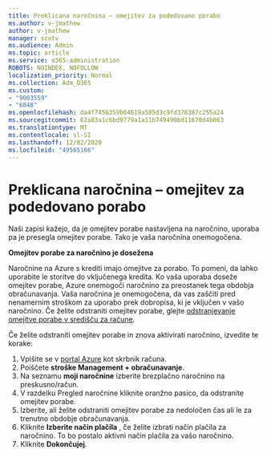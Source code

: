 ```yaml
---
title: Preklicana naročnina – omejitev za podedovano porabo
ms.author: v-jmathew
author: v-jmathew
manager: scotv
ms.audience: Admin
ms.topic: article
ms.service: o365-administration
ROBOTS: NOINDEX, NOFOLLOW
localization_priority: Normal
ms.collection: Adm_O365
ms.custom:
- "9003559"
- "6848"
ms.openlocfilehash: da4f7456359b04619a505d3c9fd378387c255a24
ms.sourcegitcommit: 62a83a1c6bd9779a1a11b749490bd11670d4b063
ms.translationtype: MT
ms.contentlocale: sl-SI
ms.lasthandoff: 12/02/2020
ms.locfileid: "49565166"
---
```

# <a name="subscription-cancelled---legacy---spending-limit"></a>Preklicana naročnina – omejitev za podedovano porabo

Naši zapisi kažejo, da je omejitev porabe nastavljena na naročnino, uporaba pa je presegla omejitev porabe. Tako je vaša naročnina onemogočena.

**Omejitev porabe za naročnino je dosežena**

Naročnine na Azure s krediti imajo omejitve za porabo. To pomeni, da lahko uporabite le storitve do vključenega kredita. Ko vaša uporaba doseže omejitev porabe, Azure onemogoči naročnino za preostanek tega obdobja obračunavanja. Vaša naročnina je onemogočena, da vas zaščiti pred nenamernim stroškom za uporabo prek dobropisa, ki je vključen v vašo naročnino. Če želite odstraniti omejitev porabe, glejte [odstranjevanje omejitve porabe v središču za račune](https://docs.microsoft.com/azure/cost-management-billing/manage/spending-limit#remove).

Če želite odstraniti omejitev porabe in znova aktivirati naročnino, izvedite te korake:

1. Vpišite se v [portal Azure](https://portal.azure.com/) kot skrbnik računa.
2. Poiščete **stroške Management + obračunavanje**.
3. Na seznamu **moji naročnine** izberite brezplačno naročnino na preskusno/račun.
4. V razdelku Pregled naročnine kliknite oranžno pasico, da odstranite omejitev porabe.
5. Izberite, ali želite odstraniti omejitev porabe za nedoločen čas ali le za trenutno obdobje obračunavanja.
6. Kliknite **Izberite način plačila** , če želite izbrati način plačila za naročnino. To bo postalo aktivni način plačila za vašo naročnino.
7. Kliknite **Dokončujej**.
